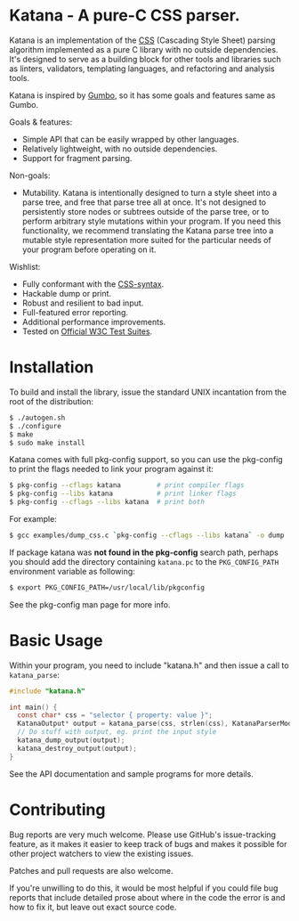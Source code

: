 # Katana - A pure-C CSS parser.

Katana is an implementation of the [CSS][] \(Cascading Style Sheet\) parsing algorithm implemented as a pure C library with no outside dependencies. It's designed to serve as a building block for other tools and libraries such as linters, validators, templating languages, and refactoring and analysis tools.

Katana is inspired by [Gumbo][], so it has some goals and features same as Gumbo.

Goals & features:

* Simple API that can be easily wrapped by other languages.
* Relatively lightweight, with no outside dependencies.
* Support for fragment parsing.

Non-goals:

* Mutability. Katana is intentionally designed to turn a style sheet into a parse tree, and free that parse tree all at once. It's not designed to persistently store nodes or subtrees outside of the parse tree, or to perform arbitrary style mutations within your program. If you need this functionality, we recommend translating the Katana parse tree into a mutable style representation more suited for the particular needs of your program before operating on it.

Wishlist:

* Fully conformant with the [CSS-syntax][].
* Hackable dump or print.
* Robust and resilient to bad input.
* Full-featured error reporting.
* Additional performance improvements.
* Tested on [Official W3C Test Suites][].

Installation
============

To build and install the library, issue the standard UNIX incantation from the root of the distribution:

```bash
$ ./autogen.sh
$ ./configure
$ make
$ sudo make install
```

Katana comes with full pkg-config support, so you can use the pkg-config to print the flags needed to link your program against it:

```bash
$ pkg-config --cflags katana         # print compiler flags
$ pkg-config --libs katana           # print linker flags
$ pkg-config --cflags --libs katana  # print both
```

For example:

```bash
$ gcc examples/dump_css.c `pkg-config --cflags --libs katana` -o dump
```

If package katana was **not found in the pkg-config** search path, perhaps you should add the directory containing `katana.pc` to the `PKG_CONFIG_PATH` environment variable as following:

```bash
$ export PKG_CONFIG_PATH=/usr/local/lib/pkgconfig
```

See the pkg-config man page for more info.

Basic Usage
===========

Within your program, you need to include "katana.h" and then issue a call to `katana_parse`:

```C
#include "katana.h"

int main() {
  const char* css = "selector { property: value }";
  KatanaOutput* output = katana_parse(css, strlen(css), KatanaParserModeStylesheet);
  // Do stuff with output, eg. print the input style
  katana_dump_output(output);
  katana_destroy_output(output);
}
```

See the API documentation and sample programs for more details.

Contributing
===========
Bug reports are very much welcome.  Please use GitHub's issue-tracking feature, as it makes it easier to keep track of bugs and makes it possible for other project watchers to view the existing issues.

Patches and pull requests are also welcome.

If you're unwilling to do this, it would be most helpful if you could file bug reports that include detailed prose about where in the code the error is and how to fix it, but leave out exact source code.



[CSS]: http://www.w3.org/Style/CSS/current-work
[CSS-syntax]: http://www.w3.org/TR/css3-syntax
[Gumbo]: https://github.com/google/gumbo-parser
[reworkcss/css]: https://github.com/reworkcss/css
[Official W3C Test Suites]: http://www.w3.org/Style/CSS/Test/
[semantic versioning]: http://semver.org/